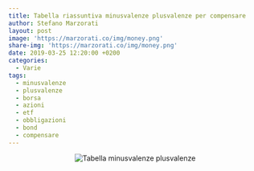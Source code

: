 ```yaml
---
title: Tabella riassuntiva minusvalenze plusvalenze per compensare
author: Stefano Marzorati
layout: post
image: 'https://marzorati.co/img/money.png'
share-img: 'https://marzorati.co/img/money.png'
date: 2019-03-25 12:20:00 +0200
categories:
  - Varie
tags:
  - minusvalenze
  - plusvalenze
  - borsa
  - azioni
  - etf
  - obbligazioni
  - bond
  - compensare
---
```

<center><img src="https://farm8.staticflickr.com/7846/47463539361_ce3eaba96b_o.jpg" alt="Tabella minusvalenze plusvalenze"></center>   
